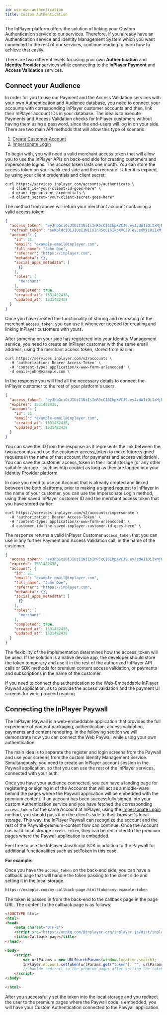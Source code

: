```yaml
---
id: use-own-authentication
title: Custom Authentication
---
```


The InPlayer platform offers the solution of linking your Custom Authentication service to our services. Therefore, if you already have an Authentication service and Identity Management System which you want connected to the rest of our services, continue reading to learn how to achieve that easily.  

There are two different levels for using your own **Authentication** and **Identity Provider** services while connecting to the **InPlayer Payment** and **Access Validation** services.

## Connect your Audience

In order for you to use our Payment and the Access Validation services with your own Authentication and Audience database, you need to connect your accounts with corresponding InPlayer customer accounts and then, link their InPlayer account IDs in your database. The idea is to execute Payments and Access Validation checks for InPlayer customers without having them using a password, since the end-users will log in on your side. There are two main API methods that will allow this type of scenario:

1. [Create Customer Account](https://docs.inplayer.com/api/accounts/#operation/v2createAccount) 
2. [Impersonate Login](https://docs.inplayer.com/api/accounts/#operation/v2impersonate) 

To begin with, you will need a valid merchant access token that will allow you to use the InPlayer APIs on back-end side for creating customers and impersonate logins. The access token lasts one month. You can store the access token on your back-end side and then recreate it after it is expired, by using your client credentials and client secret:

```curl
curl https://services.inplayer.com/accounts/authenticate \
  -d client_id="your-client-id-goes-here" \
  -d grant_type=client_credentials \
  -d client_secret="your-client-secret-goes-here"
```

The method from above will return your merchant account containing a valid access token:

```json
{
  "access_token": "eyJhbGciOiJIUzI1NiIsInR5cCI6IkpXVCJ9.eyJzdWIiOiIxMjM0NTY3ODkwIiwibmFtZSI6IkpvaG4gRG9lIiwiaWF0IjoxNTE2MjM5MDIyfQ.SflKxwRJSMeKKF2QT4fwpMeJf36POk6yJV_adQssw5c",
  "refresh_token": "swKbldciOiJIUzI1NiIsInR5cCI6IkpXVCJ9.eyJzdWIiOiIxMjM0NTY3ODkwIiwibmFtZSI6IkpvaG4gRG9lIiwiaWF0IjoxNTE2MjM5MDIyfQ.SflKxwRJSMeKKF2QT4fwpMeJf36POk6yJV_adWAdzCa",
  "account": {
    "id": 21,
    "email": "example-email@inplayer.com",
    "full_name": "John Doe",
    "referrer": "https://inplayer.com",
    "metadata": {},
    "social_apps_metadata": [
      {}
    ],
    "roles": [
      "merchant"
    ],
    "completed": true,
    "created_at": 1531482438,
    "updated_at": 1531482438
  }
}
```

Once you have created the functionality of storing and recreating of the merchant `access_token`, you can use it whenever needed for creating and linking InPlayer customers with yours.

After someone on your side has registered into your Identity Management service, you need to create an InPlayer customer with the same email address, using the merchant access token, stored from earlier:

```curl
curl https://services.inplayer.com/v2/accounts \
  -H 'authorization: Bearer Access-Token' \
  -H 'content-type: application/x-www-form-urlencoded' \
  -d email=john@example.com \
```

In the response you will find all the necessary details to connect the InPlayer customer to the rest of your platform's users.

```json 
{
  "access_token": "eyJhbGciOiJIUzI1NiIsInR5cCI6IkpXVCJ9.eyJzdWIiOiIxMjM0NTY3ODkwIiwibmFtZSI6IkpvaG4gRG9lIiwiaWF0IjoxNTE2MjM5MDIyfQ.SflKxwRJSMeKKF2QT4fwpMeJf36POk6yJV_adQssw5c",
  "expires": 1531482438,
  "account": {
    "id": 21,
    "email": "example-email@inplayer.com",
    "created_at": 1531482438,
    "updated_at": 1531482438
  }
}
```

You can save the ID from the response as it represents the link between the two accounts and use the customer access_token to make future signed requests in the name of that account (for payments and access validation). You can save the customer access_token in their local storage (or any other suitable storage - such as http cookie) as long as they are logged into your Identity Provider platform.

In case you need to use an Account that is already created and linked between the both platforms, prior to making a signed request to InPlayer in the name of your customer, you can use the Impersonate Login method, using their saved InPlayer customer ID and the merchant access token that you have stored earlier:

```curl 
curl https://services.inplayer.com/v2/accounts/impersonate \
  -H 'authorization: Bearer Access-Token' \
  -H 'content-type: application/x-www-form-urlencoded' \
  -d customer_id='the-saved-inplayer-customer-id-goes-here' \
```

The response returns a valid InPlayer Customer `access_token` that you can use in any further Payment and Access Validation call, in the name of the customer.

```json
{
  "access_token": "eyJhbGciOiJIUzI1NiIsInR5cCI6IkpXVCJ9.eyJzdWIiOiIxMjM0NTY3ODkwIiwibmFtZSI6IkpvaG4gRG9lIiwiaWF0IjoxNTE2MjM5MDIyfQ.SflKxwRJSMeKKF2QT4fwpMeJf36POk6yJV_adQssw5c",
  "expires": 1531482438,
  "account": {
    "id": 21,
    "email": "example-email@inplayer.com",
    "full_name": "John Doe",
    "referrer": "https://inplayer.com",
    "metadata": {},
    "social_apps_metadata": [
      {}
    ],
    "roles": [
      "merchant"
    ],
    "completed": true,
    "created_at": 1531482438,
    "updated_at": 1531482438
  }
}
```

The flexibility of the implementation determines how the access_token will be used. If the solution is a native device app, the developer should store the token temporary and use it in the rest of the authorized InPlayer API calls or SDK methods for premium content access validation, or payments and subscriptions in the name of the customer.

If you need to connect the authentication to the Web-Embeddable InPlayer Paywall application, as to provide the access validation and the payment UI screens for web, proceed reading.

## Connecting the InPlayer Paywall

The InPlayer Paywall is a web-embeddable application that provides the full experience of content packaging, authentication, access validation, payments and content rendering. In the following section we will demonstrate how you can connect the Web Paywall while using your own authentication.

The main idea is to separate the register and login screens from the Paywall and use your screens from the custom Identity Management Service. Simultaneously, you need to create an InPlayer account session in the Paywall application, so that you can use the rest of the InPlayer services, connected with your auth.

Once you have your audience connected, you can have a landing page for registering or signing in of the Accounts that will act as a middle-ware behind the pages where the Paywall application will be embedded with the premium content. If an account has been successfully signed into your custom Authentication service and you have fetched the corresponding `access_token` for the same Account at InPlayer, using the [Impersonate Login](https://docs.inplayer.com/api/accounts/#operation/v2impersonate) method, you should pass it on the client's side to their browser's local storage. This way, the InPlayer Paywall can recognize the account and the rest of the Paywall-premium-content flow can continue. Once the Account has valid local storage `access_token`, they can be redirected to the premium pages where the Paywall application is embedded.

Feel free to use the InPlayer JavaScript SDK in addition to the Paywall for additional functionalities such as setToken in this case.

**For example:**

Once you have the `access_token` on the back-end side, you can have a callback page that will handle the token passing to the client side and setting it in the local storage.

```html
https://example.com/my-callback-page.html?token=my-example-token
```
The token is passed in from the back-end to the callback page in the page URL. The content to the callback page is as follows:

```html
<!DOCTYPE html>
<html>
<head>
    <meta charset="UTF-8">
    <script src="https://unpkg.com/@inplayer-org/inplayer.js/dist/inplayer.umd.js"></script>
    <title>Callback page</title>
</head>

<body>
    <script>
        var urlParams = new URLSearchParams(window.location.search);
        InPlayer.Account.setToken(urlParams.get("token"), "", urlParams.get("expires")); 
        // hanlde redirect to the premium pages after setting the token
    </script>
</body>

</html> 
```

After you successfully set the token into the local storage and you redirect the user to the premium pages where the Paywall code is embedded, you will have your Custom Authentication connected to the Pawyall application.
